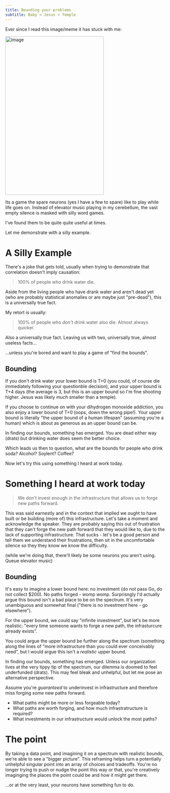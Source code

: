 ```yaml
---
title: Bounding your problems
subtitle: Baby < Jesus < Temple
---
```


Ever since I read this image/meme it has stuck with me:

<img width="310" height="500" alt="image" src="https://github.com/user-attachments/assets/acdc79af-2d57-4b69-8332-c0ad49ab2e55" />

Its a game the spare neurons (yes I have a few to spare) like to play while life goes on.
Instead of elevator music playing in my cerebellum, the vast empty silence is masked with silly word games.

I've found them to be quite quite useful at times.

Let me demonstrate with a silly example.

# A Silly Example

There's a joke that gets told, usually when trying to demonstrate that correlation doesn't imply causation:

> 100% of people who drink water die.

Aside from the living people who have drank water and aren't dead yet
(who are probably statistical anomalies or are maybe just "pre-dead"),
this is a universally true fact.

My retort is usually:

> 100% of people who _don't_ drink water also die. Almost always quicker.

Also a universally true fact. Leaving us with two, universally true, almost useless facts...

...unless you're bored and want to play a game of "find the bounds".

## Bounding

If you don't drink water your lower bound is T+0 (you could, of course die immediately following your questionble decision),
and your upper bound is T+4 days (the average is 3, but this is an upper bound so I'm fine shooting higher.
Jesus was likely _much_ smaller than a temple).

If you choose to continue on with your dihydrogen monoxide addiction, you also enjoy a lower bound of T+0 (oops, down the wrong pipe!).
Your upper bound is literally "the upper bound of a human lifespan" (assuming you're a human) which is about as generous as an upper bound can be.

In finding our bounds, something has emerged. You are dead either way (drats) but drinking water does seem the better choice.

Which leads us then to question, what are the bounds for people who drink soda? Alcohol? Soylent? Coffee?

Now let's try this using something I heard at work today.

# Something I heard at work today

> We don't invest enough in the infrastructure that allows us to forge new paths forward.

This was said earnestly and in the context that implied we ought to have built or be building (more of) this infrastructure.
Let's take a moment and acknowledge the speaker. They are probably saying this out of frustration that they can't
forge the new path forward that they would like to, due to the lack of supporting infrastructure.
That sucks - let's be a good person and tell them we understand their frustrations, then sit in the uncomfortable
silence so they they know we know the difficulty.

(while we're doing that, there'll likely be some neurons you aren't using. Queue elevator music)

## Bounding

It's easy to imagine a lower bound here: no investment (do not pass Go, do not collect $200). No paths forged - womp womp.
Surprisngly I'd actually argue this bound isn't a bad place to be on the spectrum. It's very unambiguous and somewhat final
("there is no investment here - go elsewhere").

For the upper bound, we could say "infinite investment", but let's be more realistic:
"every time someone wants to forge a new path, the infrasturcure already exists".

You could argue the upper bound be further along the spectrum (something along the lines of "more infrastructure than you
could ever conceivably need", but I would argue this isn't a _realistic_ upper bound.

In finding our bounds, something has emerged. Unless our organization lives at the very tippy tip of the spectrum,
our dilemma is doomed to feel underfunded (drats). This may feel bleak and unhelpful, but let me pose an alternative perspective.

Assume you're _guaranteed_ to underinvest in infrastructure and therefore miss forging _some_ new paths forward.

- What paths might be more or less forgeable today?
- What paths are worth forging, and how much infrastratructure is required?
- What investments in our infrastructure would unlock the most paths?

# The point

By taking a data point, and imagining it on a spectrum with realistic bounds, we're able to see a "bigger picture".
This reframing helps turn a potentially unhelpful singular point into an array of choices and tradeoffs. You're no longer
trying to push or nudge the point this way or that, you're creatively imaginging the places the point could be and how it might get there.

...or at the very least, your neurons have something fun to do.
